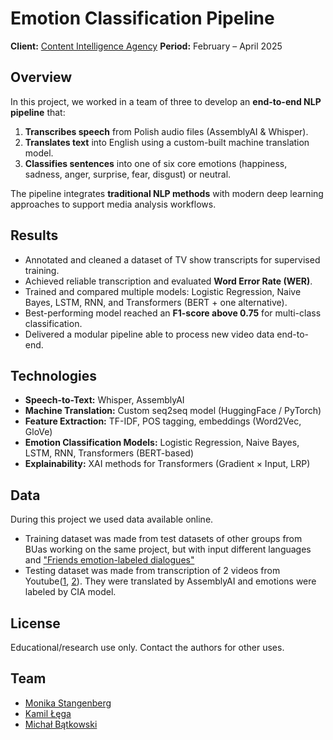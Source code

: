 # Emotion Classification Pipeline

**Client:** [Content Intelligence Agency](https://www.linkedin.com/company/content-intelligence-agency-cia/posts/?feedView=all)
**Period:** February – April 2025  

## Overview  
In this project, we worked in a team of three to develop an **end-to-end NLP pipeline** that:  
1. **Transcribes speech** from Polish audio files (AssemblyAI & Whisper).  
2. **Translates text** into English using a custom-built machine translation model.  
3. **Classifies sentences** into one of six core emotions (happiness, sadness, anger, surprise, fear, disgust) or neutral.  

The pipeline integrates **traditional NLP methods** with modern deep learning approaches to support media analysis workflows.  

## Results  
- Annotated and cleaned a dataset of TV show transcripts for supervised training.  
- Achieved reliable transcription and evaluated **Word Error Rate (WER)**.  
- Trained and compared multiple models: Logistic Regression, Naive Bayes, LSTM, RNN, and Transformers (BERT + one alternative).  
- Best-performing model reached an **F1-score above 0.75** for multi-class classification.  
- Delivered a modular pipeline able to process new video data end-to-end.  

## Technologies  
- **Speech-to-Text:** Whisper, AssemblyAI  
- **Machine Translation:** Custom seq2seq model (HuggingFace / PyTorch)  
- **Feature Extraction:** TF-IDF, POS tagging, embeddings (Word2Vec, GloVe)  
- **Emotion Classification Models:** Logistic Regression, Naive Bayes, LSTM, RNN, Transformers (BERT-based)  
- **Explainability:** XAI methods for Transformers (Gradient × Input, LRP)  

## Data
During this project we used data available online.
- Training dataset was made from test datasets of other groups from BUas working on the same project, but with input different languages and ["Friends emotion-labeled dialogues"](https://github.com/emorynlp/emotion-detection)
- Testing dataset was made from transcription of 2 videos from Youtube([1](https://www.youtube.com/watch?v=MeX4E1kRA6w), [2](https://www.youtube.com/watch?v=uYuhEoPzT5A&t)). They were translated by AssemblyAI and emotions were labeled by CIA model. 

## License  
Educational/research use only. Contact the authors for other uses.  

## Team  
- [Monika Stangenberg](https://www.linkedin.com/in/monika-stangenberg-4b5790291/)
- [Kamil Łęga](https://www.linkedin.com/in/kamil-lega-it/)
- [Michał Bątkowski](https://www.linkedin.com/in/micha%C5%82-b%C4%85tkowski-837a8534a/)
